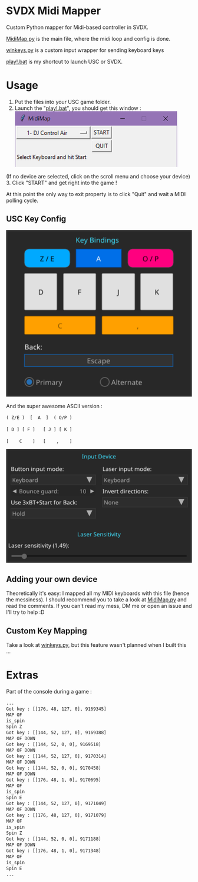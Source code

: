 # SVDX Midi Mapper
Custom Python mapper for Midi-based controller in SVDX.

[MidiMap.py](MidiMap.py) is the main file, where the midi loop and config is done.

[winkeys.py](winkeys.py) is a custom input wrapper for sending keyboard keys

[play!.bat](play!.bat) is my shortcut to launch USC or SVDX.

# Usage
1. Put the files into your USC game folder.
2. Launch the "[play!.bat](play!.bat)", you should get this window :
![img.png](img.png)
   
(If no device are selected, click on the scroll menu and choose your device)
3. Click "START" and get right into the game !

At this point the only way to exit property is to click "Quit" and wait a MIDI polling cycle.

## USC Key Config

![img_1.png](img_1.png)

And the super awesome ASCII version :
````
( Z/E )  [  A  ]  ( O/P )

[ D ] [ F ]   [ J ] [ K ]

[    C    ]   [    ,    ]
````

![img_2.png](img_2.png)

## Adding your own device
Theoretically it's easy: I mapped all my MIDI keyboards with this file (hence the messiness).
I should recommend you to take a look at [MidiMap.py](MidiMap.py) and read the comments. If you can't read my mess, DM me or open an issue and I'll try to help :D

## Custom Key Mapping
Take a look at [winkeys.py](winkeys.py), but this feature wasn't planned when I built this ... 

# Extras
Part of the console during a game :
```
...
Got key : [[176, 48, 127, 0], 9169345]
MAP OF
is_spin
Spin Z
Got key : [[144, 52, 127, 0], 9169388]
MAP OF DOWN
Got key : [[144, 52, 0, 0], 9169518]
MAP OF DOWN
Got key : [[144, 52, 127, 0], 9170314]
MAP OF DOWN
Got key : [[144, 52, 0, 0], 9170458]
MAP OF DOWN
Got key : [[176, 48, 1, 0], 9170695]
MAP OF
is_spin
Spin E
Got key : [[144, 52, 127, 0], 9171049]
MAP OF DOWN
Got key : [[176, 48, 127, 0], 9171079]
MAP OF
is_spin
Spin Z
Got key : [[144, 52, 0, 0], 9171188]
MAP OF DOWN
Got key : [[176, 48, 1, 0], 9171348]
MAP OF
is_spin
Spin E
...
```